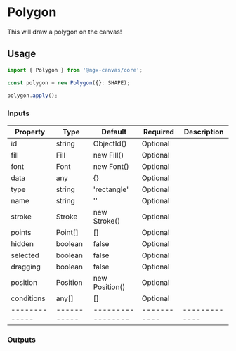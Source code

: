 # Polygon
This will draw a polygon on the canvas!

## Usage
```ts
import { Polygon } from '@ngx-canvas/core';

const polygon = new Polygon({}: SHAPE);

polygon.apply();
```

### Inputs

| Property    | Type      | Default         | Required  | Description |
|-------------|-----------|-----------------|-----------|-------------|
| id          | string    | ObjectId()      | Optional  |             |
| fill        | Fill      | new Fill()      | Optional  |             |
| font        | Font      | new Font()      | Optional  |             |
| data        | any       | {}              | Optional  |             |
| type        | string    | 'rectangle'     | Optional  |             |
| name        | string    | ''              | Optional  |             |
| stroke      | Stroke    | new Stroke()    | Optional  |             |
| points      | Point[]   | []              | Optional  |             |
| hidden      | boolean   | false           | Optional  |             |
| selected    | boolean   | false           | Optional  |             |
| dragging    | boolean   | false           | Optional  |             |
| position    | Position  | new Position()  | Optional  |             |
| conditions  | any[]     | []              | Optional  |             |
|-------------|-----------|-----------------|-----------|-------------|

### Outputs